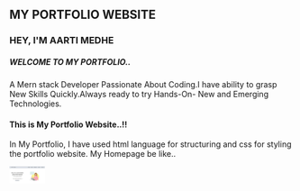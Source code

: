 ## MY PORTFOLIO WEBSITE

### HEY, I'M AARTI MEDHE
  ##### WELCOME TO MY PORTFOLIO..
   <p>A Mern stack Developer Passionate About
    Coding.I have ability to grasp New Skills
     Quickly.Always ready to try Hands-On-
           New and Emerging Technologies.</p>

#### This is My Portfolio Website..!!
<p>In My Portfolio, I have used html language for structuring and css for styling the portfolio website. My Homepage be like..</p>

 <img src="./img/homepage.jpg " height="30px" alt="this is homepage"/> 



